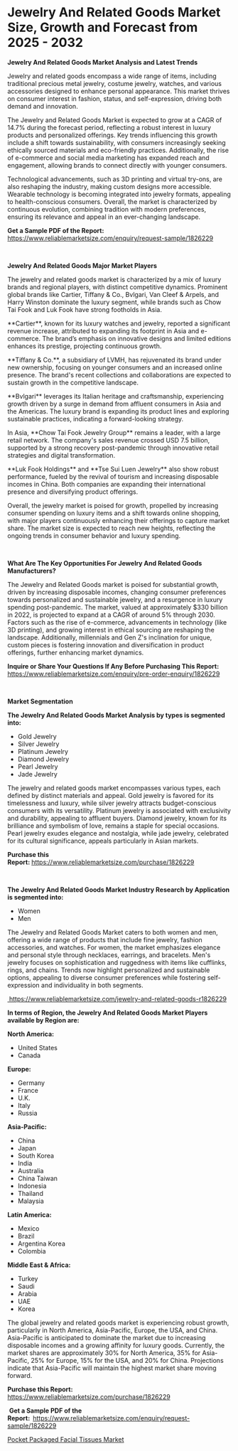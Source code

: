 <p><h1>Jewelry And Related Goods Market Size, Growth and Forecast from 2025 - 2032</h1></p><p><strong>Jewelry And Related Goods Market Analysis and Latest Trends</strong></p>
<p><p>Jewelry and related goods encompass a wide range of items, including traditional precious metal jewelry, costume jewelry, watches, and various accessories designed to enhance personal appearance. This market thrives on consumer interest in fashion, status, and self-expression, driving both demand and innovation. </p><p>The Jewelry and Related Goods Market is expected to grow at a CAGR of 14.7% during the forecast period, reflecting a robust interest in luxury products and personalized offerings. Key trends influencing this growth include a shift towards sustainability, with consumers increasingly seeking ethically sourced materials and eco-friendly practices. Additionally, the rise of e-commerce and social media marketing has expanded reach and engagement, allowing brands to connect directly with younger consumers. </p><p>Technological advancements, such as 3D printing and virtual try-ons, are also reshaping the industry, making custom designs more accessible. Wearable technology is becoming integrated into jewelry formats, appealing to health-conscious consumers. Overall, the market is characterized by continuous evolution, combining tradition with modern preferences, ensuring its relevance and appeal in an ever-changing landscape.</p></p>
<p><strong>Get a Sample PDF of the Report:&nbsp;</strong> <a href="https://www.reliablemarketsize.com/enquiry/request-sample/1826229?utm_campaign=2803&utm_medium=2&utm_source=Github&utm_content=ia&utm_term=05042025&utm_id=jewelry-and-related-goods">https://www.reliablemarketsize.com/enquiry/request-sample/1826229</a></p>
<p>&nbsp;</p>
<p><strong>Jewelry And Related Goods Major Market Players</strong></p>
<p><p>The jewelry and related goods market is characterized by a mix of luxury brands and regional players, with distinct competitive dynamics. Prominent global brands like Cartier, Tiffany & Co., Bvlgari, Van Cleef & Arpels, and Harry Winston dominate the luxury segment, while brands such as Chow Tai Fook and Luk Fook have strong footholds in Asia.</p><p>**Cartier**, known for its luxury watches and jewelry, reported a significant revenue increase, attributed to expanding its footprint in Asia and e-commerce. The brand’s emphasis on innovative designs and limited editions enhances its prestige, projecting continuous growth.</p><p>**Tiffany & Co.**, a subsidiary of LVMH, has rejuvenated its brand under new ownership, focusing on younger consumers and an increased online presence. The brand's recent collections and collaborations are expected to sustain growth in the competitive landscape.</p><p>**Bvlgari** leverages its Italian heritage and craftsmanship, experiencing growth driven by a surge in demand from affluent consumers in Asia and the Americas. The luxury brand is expanding its product lines and exploring sustainable practices, indicating a forward-looking strategy.</p><p>In Asia, **Chow Tai Fook Jewelry Group** remains a leader, with a large retail network. The company's sales revenue crossed USD 7.5 billion, supported by a strong recovery post-pandemic through innovative retail strategies and digital transformation.</p><p>**Luk Fook Holdings** and **Tse Sui Luen Jewelry** also show robust performance, fueled by the revival of tourism and increasing disposable incomes in China. Both companies are expanding their international presence and diversifying product offerings.</p><p>Overall, the jewelry market is poised for growth, propelled by increasing consumer spending on luxury items and a shift towards online shopping, with major players continuously enhancing their offerings to capture market share. The market size is expected to reach new heights, reflecting the ongoing trends in consumer behavior and luxury spending.</p></p>
<p>&nbsp;</p>
<p><strong>What Are The Key Opportunities For Jewelry And Related Goods Manufacturers?</strong></p>
<p><p>The Jewelry and Related Goods market is poised for substantial growth, driven by increasing disposable incomes, changing consumer preferences towards personalized and sustainable jewelry, and a resurgence in luxury spending post-pandemic. The market, valued at approximately $330 billion in 2022, is projected to expand at a CAGR of around 5% through 2030. Factors such as the rise of e-commerce, advancements in technology (like 3D printing), and growing interest in ethical sourcing are reshaping the landscape. Additionally, millennials and Gen Z's inclination for unique, custom pieces is fostering innovation and diversification in product offerings, further enhancing market dynamics.</p></p>
<p><strong>Inquire or Share Your Questions If Any Before Purchasing This Report:</strong> <a href="https://www.reliablemarketsize.com/enquiry/pre-order-enquiry/1826229?utm_campaign=2803&utm_medium=2&utm_source=Github&utm_content=ia&utm_term=05042025&utm_id=jewelry-and-related-goods">https://www.reliablemarketsize.com/enquiry/pre-order-enquiry/1826229</a></p>
<p>&nbsp;</p>
<p><strong>Market Segmentation</strong></p>
<p><strong>The Jewelry And Related Goods Market Analysis by types is segmented into:</strong></p>
<p><ul><li>Gold Jewelry</li><li>Silver Jewelry</li><li>Platinum Jewelry</li><li>Diamond Jewelry</li><li>Pearl Jewelry</li><li>Jade Jewelry</li></ul></p>
<p><p>The jewelry and related goods market encompasses various types, each defined by distinct materials and appeal. Gold jewelry is favored for its timelessness and luxury, while silver jewelry attracts budget-conscious consumers with its versatility. Platinum jewelry is associated with exclusivity and durability, appealing to affluent buyers. Diamond jewelry, known for its brilliance and symbolism of love, remains a staple for special occasions. Pearl jewelry exudes elegance and nostalgia, while jade jewelry, celebrated for its cultural significance, appeals particularly in Asian markets.</p></p>
<p><strong>Purchase this Report:&nbsp;</strong><a href="https://www.reliablemarketsize.com/purchase/1826229?utm_campaign=2803&utm_medium=2&utm_source=Github&utm_content=ia&utm_term=05042025&utm_id=jewelry-and-related-goods">https://www.reliablemarketsize.com/purchase/1826229</a></p>
<p>&nbsp;</p>
<p><strong>The Jewelry And Related Goods Market Industry Research by Application is segmented into:</strong></p>
<p><ul><li>Women</li><li>Men</li></ul></p>
<p><p>The Jewelry and Related Goods Market caters to both women and men, offering a wide range of products that include fine jewelry, fashion accessories, and watches. For women, the market emphasizes elegance and personal style through necklaces, earrings, and bracelets. Men's jewelry focuses on sophistication and ruggedness with items like cufflinks, rings, and chains. Trends now highlight personalized and sustainable options, appealing to diverse consumer preferences while fostering self-expression and individuality in both segments.</p></p>
<p><a href="https://www.reliablemarketsize.com/jewelry-and-related-goods-r1826229?utm_campaign=2803&utm_medium=2&utm_source=Github&utm_content=ia&utm_term=05042025&utm_id=jewelry-and-related-goods">&nbsp;https://www.reliablemarketsize.com/jewelry-and-related-goods-r1826229</a></p>
<p><strong>In terms of Region, the Jewelry And Related Goods Market Players available by Region are:</strong></p>
<p>
    <p> <strong> North America: </strong>
        <ul>
            <li>United States</li>
            <li>Canada</li>
        </ul>
        </p> 
    <p> <strong> Europe: </strong>
        <ul>
            <li>Germany</li>
            <li>France</li>
            <li>U.K.</li>
            <li>Italy</li>
            <li>Russia</li>
        </ul>
        </p> 
    <p> <strong> Asia-Pacific: </strong>
        <ul>
            <li>China</li>
            <li>Japan</li>
            <li>South Korea</li>
            <li>India</li>
            <li>Australia</li>
            <li>China Taiwan</li>
            <li>Indonesia</li>
            <li>Thailand</li>
            <li>Malaysia</li>
        </ul>
        </p> 
    <p> <strong> Latin America: </strong>
        <ul>
            <li>Mexico</li>
            <li>Brazil</li>
            <li>Argentina Korea</li>
            <li>Colombia</li>
        </ul>
        </p> 
    <p> <strong> Middle East & Africa: </strong>
        <ul>
            <li>Turkey</li>
            <li>Saudi</li>
            <li>Arabia</li>
            <li>UAE</li>
            <li>Korea</li>
        </ul>
    </p>
    </p>
<p><p>The global jewelry and related goods market is experiencing robust growth, particularly in North America, Asia-Pacific, Europe, the USA, and China. Asia-Pacific is anticipated to dominate the market due to increasing disposable incomes and a growing affinity for luxury goods. Currently, the market shares are approximately 30% for North America, 35% for Asia-Pacific, 25% for Europe, 15% for the USA, and 20% for China. Projections indicate that Asia-Pacific will maintain the highest market share moving forward.</p></p>
<p><strong>Purchase this Report: </strong><a href="https://www.reliablemarketsize.com/purchase/1826229?utm_campaign=2803&utm_medium=2&utm_source=Github&utm_content=ia&utm_term=05042025&utm_id=jewelry-and-related-goods">https://www.reliablemarketsize.com/purchase/1826229</a></p>
<p>&nbsp;<strong>Get a Sample PDF of the Report:&nbsp;&nbsp;</strong><a href="https://www.reliablemarketsize.com/enquiry/request-sample/1826229?utm_campaign=2803&utm_medium=2&utm_source=Github&utm_content=ia&utm_term=05042025&utm_id=jewelry-and-related-goods">https://www.reliablemarketsize.com/enquiry/request-sample/1826229</a></p>
<p><strong></strong></p>
<p><p><a href="https://github.com/jaquelynhasenaue8/Market-Research-Report-List-1/blob/main/pocket-packaged-facial-tissues-market.md?utm_campaign=2803&utm_medium=2&utm_source=Github&utm_content=ia&utm_term=05042025&utm_id=jewelry-and-related-goods">Pocket Packaged Facial Tissues Market</a></p></p>